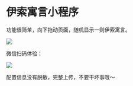 # 伊索寓言小程序

功能很简单，向下拖动页面，随机显示一则伊索寓言。

![](https://raw.githubusercontent.com/plough/yisuo/master/images/yisuo.jpg)


微信扫码体验：

![](https://raw.githubusercontent.com/plough/yisuo/master/images/qrcode.png)



配置信息没有脱敏，完整上传，不要干坏事哦～
